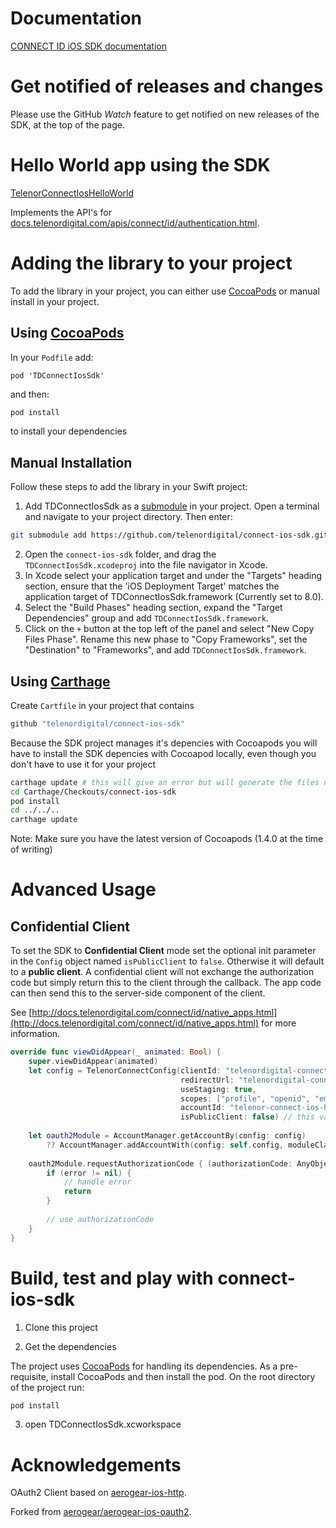 # Documentation

[CONNECT ID iOS SDK documentation](https://telenordigital.github.io/id-docs.telenordigital.com/integrate-ios-sdk.html)

# Get notified of releases and changes

Please use the GitHub _Watch_ feature to get notified on new releases of the SDK, at the top of the page.

# Hello World app using the SDK

[TelenorConnectIosHelloWorld](https://github.com/telenordigital/TelenorConnectIosHelloWorld)

Implements the API's for [docs.telenordigital.com/apis/connect/id/authentication.html](http://docs.telenordigital.com/apis/connect/id/authentication.html).

# Adding the library to your project 
To add the library in your project, you can either use [CocoaPods](http://cocoapods.org) or manual install in your project.

## Using [CocoaPods](https://cocoapods.org)
In your ```Podfile``` add:

```
pod 'TDConnectIosSdk'
```

and then:

```bash
pod install
```

to install your dependencies

## Manual Installation
Follow these steps to add the library in your Swift project:

1. Add TDConnectIosSdk as a [submodule](http://git-scm.com/docs/git-submodule) in your project. Open a terminal and navigate to your project directory. Then enter:
```bash
git submodule add https://github.com/telenordigital/connect-ios-sdk.git
```
2. Open the `connect-ios-sdk` folder, and drag the `TDConnectIosSdk.xcodeproj` into the file navigator in Xcode.
3. In Xcode select your application target  and under the "Targets" heading section, ensure that the 'iOS  Deployment Target'  matches the application target of TDConnectIosSdk.framework (Currently set to 8.0).
5. Select the  "Build Phases"  heading section,  expand the "Target Dependencies" group and add  `TDConnectIosSdk.framework`.
7. Click on the `+` button at the top left of the panel and select "New Copy Files Phase". Rename this new phase to "Copy Frameworks", set the "Destination" to "Frameworks", and add `TDConnectIosSdk.framework`.

## Using [Carthage](https://github.com/Carthage/Carthage)
Create `Cartfile` in your project that contains

```bash
github "telenordigital/connect-ios-sdk"
```

Because the SDK project manages it's depencies with Cocoapods you will have to install the SDK depencies with Cocoapod locally, even though you don't have to use it for your project

```bash
carthage update # this will give an error but will generate the files needed
cd Carthage/Checkouts/connect-ios-sdk
pod install
cd ../../..
carthage update
```

Note: Make sure you have the latest version of Cocoapods (1.4.0 at the time of writing)

# Advanced Usage

## Confidential Client

To set the SDK to **Confidential Client** mode set the optional init parameter in the `Config` object named `isPublicClient` to `false`. Otherwise it will default to a **public client**.
A confidential client will not exchange the authorization code but simply return this to the client through the callback. The app code can then send this to the server-side component of the client.

See [http://docs.telenordigital.com/connect/id/native_apps.html](http://docs.telenordigital.com/connect/id/native_apps.html) for more information.

```swift
override func viewDidAppear(_ animated: Bool) {
    super.viewDidAppear(animated)
    let config = TelenorConnectConfig(clientId: "telenordigital-connectexample-ios",
                                      redirectUrl: "telenordigital-connectexample-ios://oauth2callback",
                                      useStaging: true,
                                      scopes: ["profile", "openid", "email"],
                                      accountId: "telenor-connect-ios-hello-world",
                                      isPublicClient: false) // this variable needs to be present
    
    let oauth2Module = AccountManager.getAccountBy(config: config)
        ?? AccountManager.addAccountWith(config: self.config, moduleClass: TelenorConnectOAuth2Module.self)
    
    oauth2Module.requestAuthorizationCode { (authorizationCode: AnyObject?, error: NSError?) in
        if (error != nil) {
            // handle error
            return
        }
        
        // use authorizationCode
    }
}
```

# Build, test and play with connect-ios-sdk

1. Clone this project

2. Get the dependencies

The project uses [CocoaPods](http://cocoapods.org) for handling its dependencies. As a pre-requisite, install CocoaPods and then install the pod. On the root directory of the project run:
```bash
pod install
```
3. open TDConnectIosSdk.xcworkspace


# Acknowledgements

OAuth2 Client based on [aerogear-ios-http](https://github.com/aerogear/aerogear-ios-http). 

Forked from [aerogear/aerogear-ios-oauth2](https://github.com/aerogear/aerogear-ios-oauth2).
